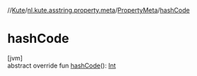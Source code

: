 //[Kute](../../../index.md)/[nl.kute.asstring.property.meta](../index.md)/[PropertyMeta](index.md)/[hashCode](hash-code.md)

# hashCode

[jvm]\
abstract override fun [hashCode](hash-code.md)(): [Int](https://kotlinlang.org/api/latest/jvm/stdlib/kotlin/-int/index.html)
